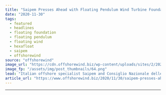 ```yaml
---
title: "Saipem Presses Ahead with Floating Pendulum Wind Turbine Foundation"
date: "2020-11-30"
tags: 
  - featured
  - headlines
  - floating foundation
  - floating pendulum
  - floating wind
  - hexafloat
  - saipem
  - offshorewind
source: "offshorewind"
image_url: "https://cdn.offshorewind.biz/wp-content/uploads/sites/2/2020/11/30115002/Saipem-Presses-Ahead-with-Floating-Pendulum-Wind-Turbine-Foundation.png"
image_fp: "/assets/img/post_thumbnails/64.png"
lead: "Italian offshore specialist Saipem and Consiglio Nazionale delle Ricerche (CNR) have signed an agreement"
article_url: "https://www.offshorewind.biz/2020/11/30/saipem-presses-ahead-with-floating-pendulum-wind-turbine-foundation/"
---
```


---
